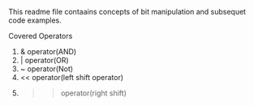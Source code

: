 This readme file contaains concepts of bit manipulation
and subsequet code examples.

Covered Operators
1. & operator(AND)
2. | operator(OR)
3. ~ operator(Not)
4. << operator(left shift operator)
5. >> operator(right shift)
